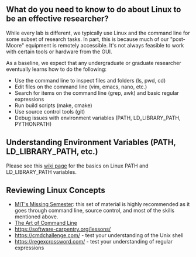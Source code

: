 ## What do you need to know to do about Linux to be an effective researcher?
While every lab is different, we typically use Linux and the command line for some subset of research tasks. In part, this is because much of our "post-Moore" equipment is remotely accessible. It's not always feasible to work with certain tools or hardware from the GUI.

As a baseline, we expect that any undergraduate or graduate researcher eventually learns how to do the following:
* Use the command line to inspect files and folders (ls, pwd, cd)
* Edit files on the command line (vim, emacs, nano, etc.)
* Search for items on the command line (grep, awk) and basic regular expressions
* Run build scripts (make, cmake)
* Use source control tools (git)
* Debug issues with environment variables (PATH, LD_LIBRARY_PATH, PYTHONPATH)

## Understanding Environment Variables (PATH, LD_LIBRARY_PATH, etc.) ##

Please see this [wiki page](https://github.gatech.edu/chipc/chipc-docs/wiki/%5BLinux%5D-PATH-and-Library-Paths) for the basics on Linux PATH and LD_LIBRARY_PATH variables. 

## Reviewing Linux Concepts
* [MIT's Missing Semester](https://missing.csail.mit.edu/): this set of material is highly recommended as it goes through command line, source control, and most of the skills mentioned above.
* [The Art of Command Line](https://github.com/jlevy/the-art-of-command-line)
* https://software-carpentry.org/lessons/
* https://cmdchallenge.com/ - test your understanding of the Unix shell
* https://regexcrossword.com/ - test your understanding of regular expressions

